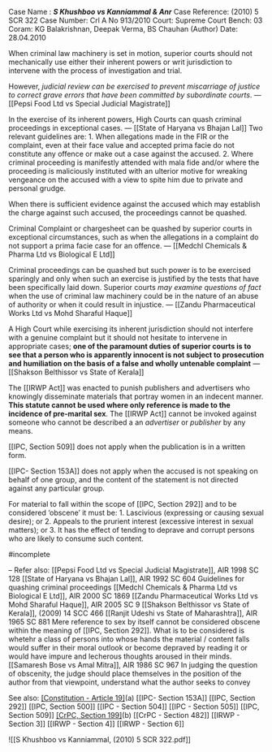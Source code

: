 Case Name : ***S Khushboo vs Kanniammal & Anr***
Case Reference: (2010) 5 SCR 322
Case Number: Crl A No 913/2010
Court: Supreme Court
Bench: 03
Coram: KG Balakrishnan, Deepak Verma, BS Chauhan (Author)
Date: 28.04.2010

When criminal law machinery is set in motion, superior courts should not mechanically use either their inherent powers or writ jurisdiction to intervene with the process of investigation and trial.

However, *judicial review can be exercised to prevent miscarriage of justice to correct grave errors that have been committed by subordinate courts*.  — [[Pepsi Food Ltd vs Special Judicial Magistrate]]

In the exercise of its inherent powers, High Courts can quash criminal proceedings in exceptional cases. — [[State of Haryana vs Bhajan Lal]]
	Two relevant guidelines are:
		1. When allegations made in the FIR or the complaint, even at their face value and accepted prima facie do not constitute any offence or make out a case against the accused.
		2. Where criminal proceeding is manifestly attended with mala fide and/or where the proceeding is maliciously instituted with an ulterior motive for wreaking vengeance on the accused with a view to spite him due to private and personal grudge.

When there is sufficient evidence against the accused which may establish the charge against such accused, the proceedings cannot be quashed.

Criminal Complaint or chargesheet can be quashed by superior courts in exceptional circumstances, such as when the allegations in a complaint do not support a prima facie case for an offence. —  [[Medchl Chemicals & Pharma Ltd vs Biological E Ltd]]

Criminal proceedings can be quashed but such power is to be exercised sparingly and only when such an exercise is justified by the tests that have been specifically laid down. Superior courts *may examine questions of fact* when the use of criminal law machinery could be in the nature of an abuse of authority or when it could result in injustice. — [[Zandu Pharmaceutical Works Ltd vs Mohd Sharaful Haque]]

A High Court while exercising its inherent jurisdiction should not interfere with a genuine complaint but it should not hesitate to intervene in appropriate cases; **one of the paramount duties of superior courts is to see that a person who is apparently innocent is not subject to prosecution and humiliation on the basis of a false and wholly untenable complaint** — [[Shakson Belthissor vs State of Kerala]]

The [[IRWP Act]] was enacted to punish publishers and advertisers who knowingly disseminate materials that portray women in an indecent manner. **This statute cannot be used where only reference is made to the incidence of pre-marital sex**.
The [[IRWP Act]] cannot be invoked against someone who cannot be described a an *advertiser* or *publisher* by any means.

[[IPC, Section 509]] does not apply when the publication is in a written form.

[[IPC-  Section 153A]] does not apply when the accused is not speaking on behalf of one group, and the content of the statement is not directed against any particular group.

For material to fall within the scope of [[IPC, Section 292]] and to be considered ‘obscene’ it must be:
	1. Lascivious (expressing or causing sexual desire); or
	2. Appeals to the prurient interest (excessive interest in sexual matters); or
	3. It has the effect of tending to deprave and corrupt persons who are likely to consume such content.

#incomplete

–
Refer also:
[[Pepsi Food Ltd vs Special Judicial Magistrate]], AIR 1998 SC 128
[[State of Haryana vs Bhajan Lal]], AIR 1992 SC 604
	Guidelines for quashing criminal proceedings
[[Medchl Chemicals & Pharma Ltd vs Biological E Ltd]], AIR 2000 SC 1869
[[Zandu Pharmaceutical Works Ltd vs Mohd Sharaful Haque]], AIR 2005 SC 9
[[Shakson Belthissor vs State of Kerala]], (2009) 14 SCC 466
[[Ranjit Udeshi vs State of Maharashtra]], AIR 1965 SC 881
	Mere reference to sex by itself cannot be considered obscene within the meaning of [[IPC, Section 292]]. What is to be considered is whetehr a class of persons into whose hands the material / content falls would suffer in their moral outlook or become depraved by reading it or would have impure and lecherous thoughts  aroused in their minds.
[[Samaresh Bose vs Amal Mitra]], AIR 1986 SC 967
	In judging the question of obscenity, the judge should place themselves in the position of the author from that viewpoint, understand what the author seeks  to convey 

See also:
[[Constitution - Article 19]](1)(a)
[[IPC-  Section 153A]]
[[IPC, Section 292]]
[[IPC, Section 500]]
[[IPC - Section 504]]
[[IPC - Section 505]]
[[IPC, Section 509]]
[[CrPC, Section 199]](1)(b)
[[CrPC - Section 482]]
[[IRWP - Section 3]]
[[IRWP - Section 4]]
[[IRWP - Section 6]]


![[S Khushboo vs Kanniammal, (2010) 5 SCR 322.pdf]]